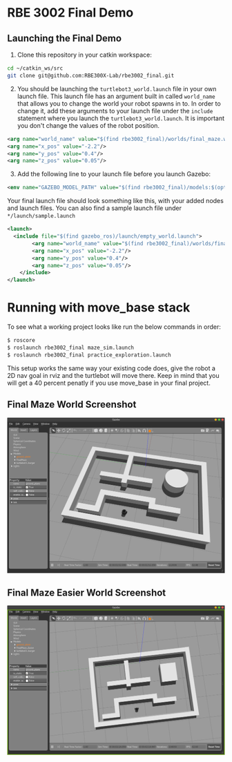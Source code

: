 # RBE 3002 Final Demo

## Launching the Final Demo
1. Clone this repository in your catkin workspace:

``` bash
cd ~/catkin_ws/src
git clone git@github.com:RBE300X-Lab/rbe3002_final.git
```

2. You should be launching the `turtlebot3_world.launch` file in your own launch file. This launch file has an argument built in called `world_name` that allows you to change the world your robot spawns in to. In order to change it, add these arguments to your launch file under the `include` statement where you launch the `turtlebot3_world.launch`. It is important you don't change the values of the robot position.
```xml
<arg name="world_name" value="$(find rbe3002_final)/worlds/final_maze.world"/>
<arg name="x_pos" value="-2.2"/>
<arg name="y_pos" value="0.4"/>
<arg name="z_pos" value="0.05"/>
```
3. Add the following line to your launch file before you launch Gazebo:
``` xml
<env name="GAZEBO_MODEL_PATH" value="$(find rbe3002_final)/models:$(optenv GAZEBO_MODEL_PATH"/>
```

Your final launch file should look something like this, with your added nodes and launch files. You can also find a sample launch file under `*/launch/sample.launch`
``` xml
<launch>
  <include file="$(find gazebo_ros)/launch/empty_world.launch">
        <arg name="world_name" value="$(find rbe3002_final)/worlds/final_maze.world"/>
        <arg name="x_pos" value="-2.2"/>
        <arg name="y_pos" value="0.4"/>
        <arg name="z_pos" value="0.05"/>
    </include>
</launch>
```

# Running with move_base stack
To see what a working project looks like run the below commands in order:
```bash
$ roscore
$ roslaunch rbe3002_final maze_sim.launch
$ roslaunch rbe3002_final practice_exploration.launch
```
This setup works the same way your existing code does, give the robot a 2D nav goal in rviz and the turtlebot will move there. Keep in mind that you will get a 40 percent penatly if you use move_base in your final project.

## Final Maze World Screenshot
<img src="models/FinalMaze/Final_Maze.png" alt="Final Maze" width="800"/>

## Final Maze Easier World Screenshot
<img src="models/FinalMaze_Easier/Final_Maze_Easier.png" alt="Final Maze Easier" width="800"/>
